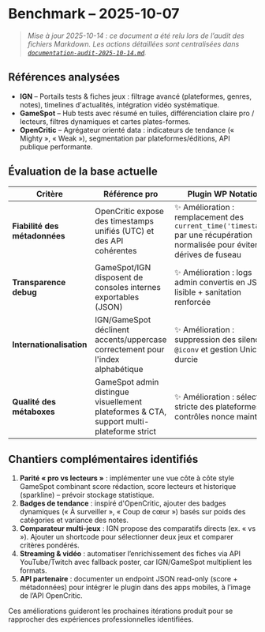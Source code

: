 # Benchmark – 2025-10-07

> _Mise à jour 2025-10-14 : ce document a été relu lors de l’audit des fichiers Markdown. Les actions détaillées sont centralisées dans [`documentation-audit-2025-10-14.md`](documentation-audit-2025-10-14.md)._

## Références analysées
- **IGN** – Portails tests & fiches jeux : filtrage avancé (plateformes, genres, notes), timelines d'actualités, intégration vidéo systématique.
- **GameSpot** – Hub tests avec résumé en tuiles, différenciation claire pro / lecteurs, filtres dynamiques et cartes plates-formes.
- **OpenCritic** – Agrégateur orienté data : indicateurs de tendance (« Mighty », « Weak »), segmentation par plateformes/éditions, API publique performante.

## Évaluation de la base actuelle
| Critère | Référence pro | Plugin WP Notation |
| --- | --- | --- |
| **Fiabilité des métadonnées** | OpenCritic expose des timestamps unifiés (UTC) et des API cohérentes | ✨ Amélioration : remplacement des `current_time('timestamp')` par une récupération normalisée pour éviter les dérives de fuseau |
| **Transparence debug** | GameSpot/IGN disposent de consoles internes exportables (JSON) | ✨ Amélioration : logs admin convertis en JSON lisible + sanitation renforcée |
| **Internationalisation** | IGN/GameSpot déclinent accents/uppercase correctement pour l'index alphabétique | ✨ Amélioration : suppression des silencieux `@iconv` et gestion Unicode durcie |
| **Qualité des métaboxes** | GameSpot admin distingue visuellement plateformes & CTA, support multi-plateforme strict | ✨ Amélioration : sélection stricte des plateformes + contrôles nonce maintenus |

## Chantiers complémentaires identifiés
1. **Parité « pro vs lecteurs »** : implémenter une vue côte à côte style GameSpot combinant score rédaction, score lecteurs et historique (sparkline) – prévoir stockage statistique.
2. **Badges de tendance** : inspiré d'OpenCritic, ajouter des badges dynamiques (« À surveiller », « Coup de cœur ») basés sur poids des catégories et variance des notes.
3. **Comparateur multi-jeux** : IGN propose des comparatifs directs (ex. « vs »). Ajouter un shortcode pour sélectionner deux jeux et comparer critères pondérés.
4. **Streaming & vidéo** : automatiser l’enrichissement des fiches via API YouTube/Twitch avec fallback poster, car IGN/GameSpot multiplient les formats.
5. **API partenaire** : documenter un endpoint JSON read-only (score + métadonnées) pour intégrer le plugin dans des apps mobiles, à l’image de l’API OpenCritic.

Ces améliorations guideront les prochaines itérations produit pour se rapprocher des expériences professionnelles identifiées.
